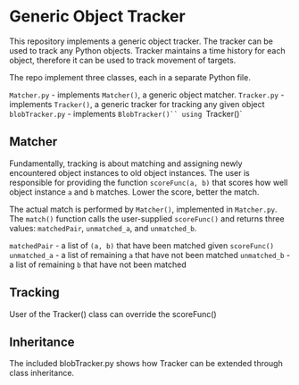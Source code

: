# Generic Object Tracker
This repository implements a generic object tracker. The tracker can be used to track any Python objects. Tracker maintains a time history for each object, therefore it can be used to track movement of targets.  

The repo implement three classes, each in a separate Python file.

`Matcher.py`     - implements `Matcher()`, a generic object matcher.
`Tracker.py`     - implements `Tracker()`, a generic tracker for tracking any given object
`blobTracker.py` - implements `BlobTracker()`` using `Tracker()`

## Matcher
Fundamentally, tracking is about matching and assigning newly encountered object instances to old object instances.  The user is responsible for providing the function `scoreFunc(a, b)` that scores how well object instance `a` and `b` matches.  Lower the score, better the match.  

The actual match is performed by `Matcher()`, implemented in `Matcher.py`.  The `match()` function calls the user-supplied `scoreFunc()` and returns three values:  `matchedPair`, `unmatched_a`, and `unmatched_b`.

`matchedPair` - a list of `(a, b)` that have been matched given `scoreFunc()`
`unmatched_a` - a list of remaining `a` that have not been matched
`unmatched_b` - a list of remaining `b` that have not been matched

## Tracking
User of the Tracker() class can override the scoreFunc()


## Inheritance
The included blobTracker.py shows how Tracker can be extended through class inheritance.
